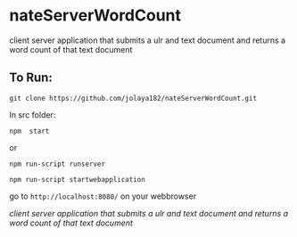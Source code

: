 # nateServerWordCount
client server application that submits a ulr and text document and returns a word count of that text document

<!-- <img src="src/pictures/.gif" title="UiDirectory"/> -->

## To Run:

```
git clone https://github.com/jolaya182/nateServerWordCount.git
```

In src folder:
```
npm  start
```
or

```
npm run-script runserver

npm run-script startwebapplication
```

go to `http://localhost:8080/` on your webbrowser


_client server application that submits a ulr and text document and returns a word count of that text document_
